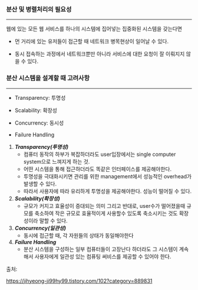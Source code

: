 ### 분산 및 병렬처리의 필요성

------

웹에 있는 모든 웹 서비스를 하나의 시스템에 집어넣는 집중화된 시스템을 갖는다면

- 먼 거리에 있는 유저들이 접근할 때 네트워크 병목현상이 일어날 수 있다.

- 동시 접속하는 과정에서 네트워크뿐만 아니라 서비스에 대한 요청이 잘 이뤄지지 않을 수 있다.



### 분산 시스템을 설계할 때 고려사항

------

- Transparency: 투명성

- Scalability: 확장성

- Concurrency: 동시성

- Failure Handling



1. ***Transparency(투명성)***
   - 컴퓨터 동작의 하부가 복잡하더라도 user입장에서는 single computer system으로 느껴지게 하는 것.
   - 어떤 시스템을 통해 접근하더라도 똑같은 인터페이스를 제공해야한다.
   - 투명성을 극대화시키면 관리를 위한 management에서 성능적인 overhead가 발생할 수 있다.
   - 따라서 사용자에 따라 유리하게 투명성을 제공해야한다. 성능이 떨어질 수 있다.
2. ***Scalability(확장성)***
   - 규모가 커지고 효율성이 증대되는 의미 그리고 반대로, user수가 떨어졌을때 규모를 축소하여 작은 규모로 효율적이게 사용할수 있도록 축소시키는 것도 확장성이라 말할 수 있다.
3. ***Concurrency(일관성)***
   - 동시에 접근할 때, 각 자원들의 상태가 동일해야한다
4. ***Failure Handling***
   - 분산 시스템을 구성하는 일부 컴퓨터들이 고장난다 하더라도 그 시스템이 계속해서 사용자에게 일관성 있는 컴퓨팅 써비스를 제공할 수 있어야 한다.

출처:

https://jihyeong-ji99hy99.tistory.com/102?category=889831

